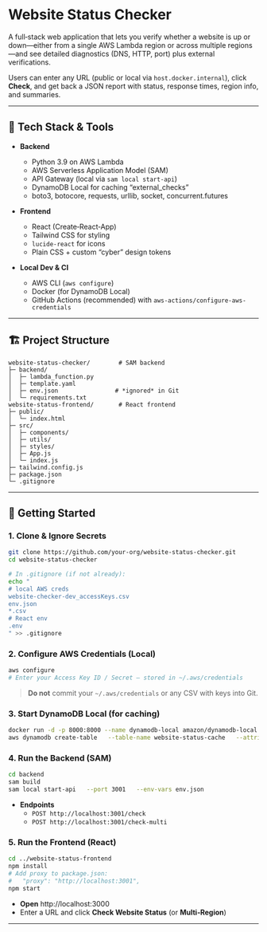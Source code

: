 # Website Status Checker

A full‑stack web application that lets you verify whether a website is up or down—either from a single AWS Lambda region or across multiple regions—and see detailed diagnostics (DNS, HTTP, port) plus external verifications.

Users can enter any URL (public or local via `host.docker.internal`), click **Check**, and get back a JSON report with status, response times, region info, and summaries.

---

## 🔧 Tech Stack & Tools

- **Backend**  
  - Python 3.9 on AWS Lambda  
  - AWS Serverless Application Model (SAM)  
  - API Gateway (local via `sam local start-api`)  
  - DynamoDB Local for caching “external_checks”  
  - boto3, botocore, requests, urllib, socket, concurrent.futures  

- **Frontend**  
  - React (Create‑React‑App)  
  - Tailwind CSS for styling  
  - `lucide-react` for icons  
  - Plain CSS + custom “cyber” design tokens  

- **Local Dev & CI**  
  - AWS CLI (`aws configure`)  
  - Docker (for DynamoDB Local)  
  - GitHub Actions (recommended) with `aws-actions/configure-aws-credentials`  

---

## 🏗️ Project Structure

```
website-status-checker/        # SAM backend
├─ backend/
│  ├─ lambda_function.py
│  ├─ template.yaml
│  ├─ env.json                # *ignored* in Git
│  └─ requirements.txt
website-status-frontend/       # React frontend
├─ public/
│  └─ index.html
├─ src/
│  ├─ components/
│  ├─ utils/
│  ├─ styles/
│  ├─ App.js
│  └─ index.js
├─ tailwind.config.js
├─ package.json
└─ .gitignore
```

---

## 🚀 Getting Started

### 1. Clone & Ignore Secrets

```bash
git clone https://github.com/your-org/website-status-checker.git
cd website-status-checker

# In .gitignore (if not already):
echo "
# local AWS creds
website‑checker‑dev_accessKeys.csv
env.json
*.csv
# React env
.env
" >> .gitignore
```

### 2. Configure AWS Credentials (Local)

```bash
aws configure
# Enter your Access Key ID / Secret — stored in ~/.aws/credentials
```

> **Do not** commit your `~/.aws/credentials` or any CSV with keys into Git.

### 3. Start DynamoDB Local (for caching)

```bash
docker run -d -p 8000:8000 --name dynamodb-local amazon/dynamodb-local
aws dynamodb create-table   --table-name website-status-cache   --attribute-definitions AttributeName=url,AttributeType=S AttributeName=type,AttributeType=S   --key-schema AttributeName=url,KeyType=HASH AttributeName=type,KeyType=RANGE   --billing-mode PAY_PER_REQUEST   --endpoint-url http://localhost:8000
```

### 4. Run the Backend (SAM)

```bash
cd backend
sam build
sam local start-api   --port 3001   --env-vars env.json
```

- **Endpoints**  
  - `POST http://localhost:3001/check`  
  - `POST http://localhost:3001/check-multi`

### 5. Run the Frontend (React)

```bash
cd ../website-status-frontend
npm install
# Add proxy to package.json:
#   "proxy": "http://localhost:3001",
npm start
```

- **Open** http://localhost:3000  
- Enter a URL and click **Check Website Status** (or **Multi‑Region**)

---




